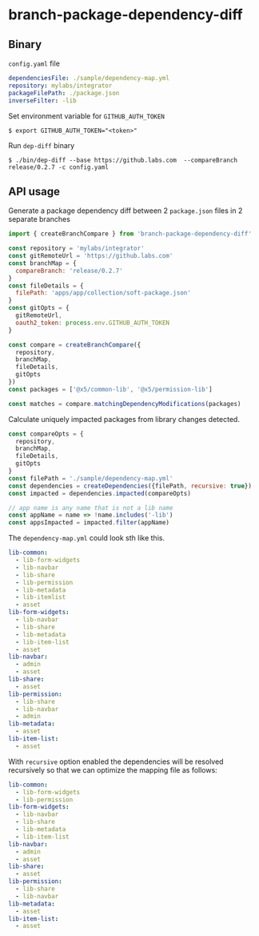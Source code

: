 # branch-package-dependency-diff

## Binary

`config.yaml` file

```yaml
dependenciesFile: ./sample/dependency-map.yml
repository: mylabs/integrator
packageFilePath: ./package.json
inverseFilter: -lib
```

Set environment variable for `GITHUB_AUTH_TOKEN`

`$ export GITHUB_AUTH_TOKEN="<token>"`

Run `dep-diff` binary

`$ ./bin/dep-diff --base https://github.labs.com  --compareBranch release/0.2.7 -c config.yaml`

## API usage

Generate a package dependency diff between 2 `package.json` files in 2 separate  branches

```js
import { createBranchCompare } from 'branch-package-dependency-diff'

const repository = 'mylabs/integrator'
const gitRemoteUrl = 'https://github.labs.com'
const branchMap = {
  compareBranch: 'release/0.2.7'
}
const fileDetails = {
  filePath: 'apps/app/collection/soft-package.json'
}
const gitOpts = {
  gitRemoteUrl,
  oauth2_token: process.env.GITHUB_AUTH_TOKEN
}

const compare = createBranchCompare({
  repository,
  branchMap,
  fileDetails,
  gitOpts
})
const packages = ['@x5/common-lib', '@x5/permission-lib']

const matches = compare.matchingDependencyModifications(packages)
```

Calculate uniquely impacted packages from library changes detected.

```js
const compareOpts = {
  repository,
  branchMap,
  fileDetails,
  gitOpts
}
const filePath = './sample/dependency-map.yml'
const dependencies = createDependencies({filePath, recursive: true})
const impacted = dependencies.impacted(compareOpts)

// app name is any name that is not a lib name
const appName = name => !name.includes('-lib')
const appsImpacted = impacted.filter(appName)
```

The `dependency-map.yml` could look sth like this.

```yaml
lib-common:
  - lib-form-widgets
  - lib-navbar
  - lib-share
  - lib-permission
  - lib-metadata
  - lib-itemlist
  - asset
lib-form-widgets:
  - lib-navbar
  - lib-share
  - lib-metadata
  - lib-item-list
  - asset
lib-navbar:
  - admin
  - asset
lib-share:
  - asset
lib-permission:
  - lib-share
  - lib-navbar
  - admin
lib-metadata:
  - asset
lib-item-list:
  - asset
```

With `recursive` option enabled the dependencies will be resolved recursively so that we can optimize the mapping file as follows:

```yaml
lib-common:
  - lib-form-widgets
  - lib-permission
lib-form-widgets:
  - lib-navbar
  - lib-share
  - lib-metadata
  - lib-item-list
lib-navbar:
  - admin
  - asset
lib-share:
  - asset
lib-permission:
  - lib-share
  - lib-navbar
lib-metadata:
  - asset
lib-item-list:
  - asset
```
